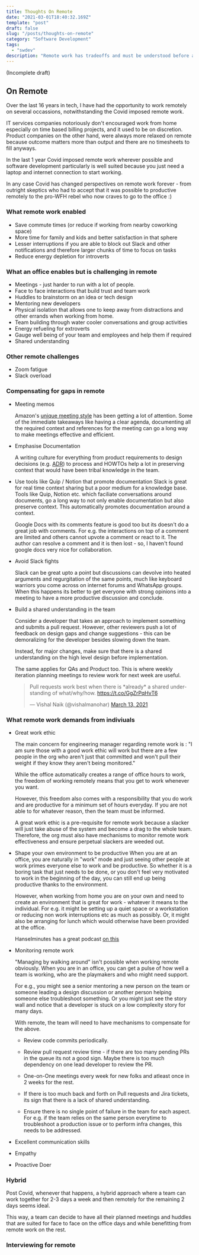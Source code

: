 ```yaml
---
title: Thoughts On Remote
date: "2021-03-01T18:40:32.169Z"
template: "post"
draft: false
slug: "/posts/thoughts-on-remote"
category: "Software Development"
tags:
  - "swdev"
description: "Remote work has tradeoffs and must be understood before applying it voluntarily"
---
```

(Incomplete draft)

## On Remote

Over the last 16 years in tech, I have had the opportunity to work remotely on several occassions, notwithstanding the Covid imposed remote work.

IT services companies notoriously don't encouraged work from home especially on time based billing projects, and it used to be on discretion. Product companies on the other hand, were always more relaxed on remote because outcome matters more than output and there are no timesheets to fill anyways.

In the last 1 year Covid imposed remote work wherever possible and software development particularly is well suited because you just need a laptop and internet connection to start working.

In any case Covid has changed perspectives on remote work forever - from outright skeptics who had to accept that it was possible to productive remotely to the pro-WFH rebel who now craves to go to the office :)

### What remote work enabled

* Save commute times (or reduce if working from nearby coworking space)
* More time for family and kids and better satisfaction in that sphere
* Lesser interruptions if you are able to block out Slack and other notifications and therefore larger chunks of time to focus on tasks
* Reduce energy depletion for introverts

### What an office enables but is challenging in remote

* Meetings - just harder to run with a lot of people.
* Face to face interactions that build trust and team work
* Huddles to brainstorm on an idea or tech design
* Mentoring new developers
* Physical isolation that allows one to keep away from distractions and other errands when working from home.
* Team building through water cooler conversations and group activities
* Energy refueling for extroverts
* Gauge well being of your team and employees and help them if required
* Shared understanding

### Other remote challenges

* Zoom fatigue
* Slack overload

### Compensating for gaps in remote

* Meeting memos

  Amazon's [unique meeting style](https://medium.com/@Elabor8/amazons-shift-from-presentation-culture-to-memo-culture-and-what-you-can-learn-from-it-a44f6db2c864) has been getting a lot of attention. Some of the immediate takeaways like having a clear agenda, documenting all the required context and references for the meeting can go a long way to make meetings effective and efficient.

* Emphasise Documentation

  A writing culture for everything from product requirements to design decisions (e.g. [ADR](https://adr.github.io/)) to process and HOWTOs help a lot in preserving context that would have been tribal knowledge in the team.

* Use tools like Quip / Notion that promote documentation
  Slack is great for real time context sharing but a poor medium for a knowledge base. Tools like Quip, Notion etc. which faciliate conversations around documents, go a long way to not only enable documentation but also preserve context. This automatically promotes documentation around a context.

  Google Docs with its comments feature is good too but its doesn't do a great job with comments. For e.g. the interactions on top of a comment are limited and others cannot upvote a comment or react to it. The author can resolve a comment and it is then lost - so, I haven't found google docs very nice for collaboration.


* Avoid Slack fights

  Slack can be great upto a point but discussions can devolve into heated arguments and regurgitation of the same points, much like keyboard warriors you come across on internet forums and WhatsApp groups. When this happens its better to get everyone with strong opinions into a meeting to have a more productive discussion and conclude.

* Build a shared understanding in the team

  Consider a developer that takes an approach to implement something and submits a pull request. However, other reviewers push a lot of feedback on design gaps and change suggestions - this can be demoralizing for the developer besides slowing down the team.

  Instead, for major changes, make sure that there is a shared understanding on the high level design before implementation.

  The same applies for QAs and Product too. This is where weekly iteration planning meetings to review work for next week are useful.


  <blockquote class="twitter-tweet"><p lang="en" dir="ltr">Pull requests work best when there is *already* a shared understanding of what/why/how. <a href="https://t.co/GgZrPqHvT6">https://t.co/GgZrPqHvT6</a></p>&mdash; Vishal Naik (@vishalmanohar) <a href="https://twitter.com/vishalmanohar/status/1370584611240046594?ref_src=twsrc%5Etfw">March 13, 2021</a></blockquote> <script async src="https://platform.twitter.com/widgets.js" charset="utf-8"></script>


### What remote work demands from indiviuals


* Great work ethic

  The main concern for engineering manager regarding remote work is : "I am sure those with a good work ethic will work but there are a few people in the org who aren't just that committed and won't pull their weight if they know they aren't being monitored."

  While the office automatically creates a range of office hours to work, the freedom of working remotely means that you get to work whenever you want.

  However, this freedom also comes with a responsibility that you do work and are productive for a minimum set of hours everyday. If you are not able to for whatever reason, then the team must be informed.

  A great work ethic is a pre-requisite for remote work because a slacker will just take abuse of the system and become a drag to the whole team. Therefore, the org must also have mechanisms to monitor remote work  effectiveness and ensure perpetual slackers are weeded
  out.

* Shape your own environment to be productive
  When you are at an office, you are naturally in "work" mode and just seeing other people at work primes everyone else to work and be productive. So whether it is a boring task that just needs to be done, or you don't feel very motivated to work in the beginning of the day, you can still end up being productive thanks to the environment.

  However, when working from home you are on your own and need to create an environment that is great for work - whatever it means to the individual. For e.g. it might be setting up a quiet space or a workstation or reducing non work interruptions etc as much as possibly. Or, it might also be arranging for lunch which would otherwise have been provided at the office.

  Hanselminutes has a great podcast [on this](https://hanselminutes.simplecast.com/episodes/surviving-as-a-remote-tech-employee-with-jayson-j-phillips-G0lphUL1)

* Monitoring remote work

  "Managing by walking around" isn't possible when working remote obviously. When you are in an office, you can get a pulse of how well a team is working, who are the playmakers and who might need support.

  For e.g., you might see a senior mentoring a new person on the team or someone leading a design discussion or another person helping someone else troubleshoot something. Or you might just see the story wall and notice that a developer is stuck on a low complexity story for many days.

  With remote, the team will need to have mechanisms to compensate for the above.

  * Review code commits periodically.

  * Review pull request review time - if there are too many pending PRs in the queue its not a good sign. Maybe there is too much dependency on one lead developer to review the PR.

  * One-on-One meetings every week for new folks and atleast once in 2 weeks for the rest.

  * If there is too much back and forth on Pull requests and Jira tickets, its sign that there is a lack of shared understanding.

  * Ensure there is no single point of failure in the team for each aspect. For e.g. if the team relies on the same person everytime to troubleshoot a production issue or to perform infra changes, this needs to be addressed.

* Excellent communication skills

* Empathy

* Proactive Doer

### Hybrid
  Post Covid, whenever that happens, a hybrid approach where a team can work together for 2-3 days a week and then remotely for the remaining 2 days seems ideal.

  This way, a team can decide to have all their planned meetings and huddles that are suited for face to face on the office days and while benefitting from remote work on the rest.


### Interviewing for remote

